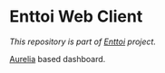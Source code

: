 # Enttoi Web Client 

*This repository is part of [Enttoi](http://enttoi.github.io/) project.*

[Aurelia](https://github.com/aurelia) based dashboard.

